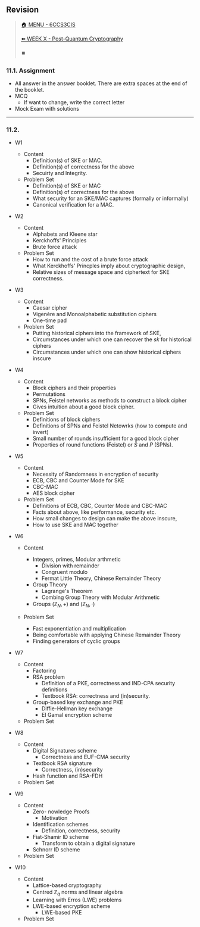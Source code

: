 ## Revision

>[🏠 MENU - 6CCS3CIS](year3/6ccs3cis.md)
>
>[⬅️ WEEK X - Post-Quantum Cryptography](year3/6ccs3cis/w10.md)
>
>⏹️

### 11.1. Assignment

- All answer in the answer booklet. There are extra spaces at the end of the booklet. 
- MCQ
  - If want to change, write the correct letter
- Mock Exam with solutions

---

### 11.2. 

- W1
  - Content
    - Definition(s) of SKE or MAC. 
    - Definition(s) of correctness for the above
    - Secuirty and Integrity.
  - Problem Set
    - Definition(s) of SKE or MAC
    - Definition(s) of correctness for the above
    - What security for an SKE/MAC captures (formally or informally)
    - Canonical verification for a MAC. 
- W2
  - Content
    - Alphabets and Kleene star
    - Kerckhoffs' Principles
    - Brute force attack
  - Problem Set
    - How to run and the cost of a brute force attack
    - What Kerckhoffs' Princples imply about cryptographic design,
    - Relative sizes of message space and ciphertext for SKE correctness. 
- W3
  - Content
    - Caesar cipher
    - Vigenère and Monoalphabetic substitution ciphers
    - One-time pad
  - Problem Set
    - Putting historical ciphers into the framework of SKE,
    - Circumstances under which one can recover the $sk$ for historical ciphers
    - Circumstances under which one can show historical ciphers inscure
- W4
  - Content
    - Block ciphers and their properties
    - Permutations
    - SPNs, Feistel networks as methods to construct a block cipher
    - Gives intuition about a good block cipher. 
  - Problem Set
    - Definitions of block ciphers
    - Definitions of SPNs and Feistel Netowrks (how to compute and invert)
    - Small number of rounds insufficient for a good block cipher
    - Properties of round functions (Feistel) or $S$ and $P$ (SPNs). 
- W5
  - Content
    - Necessity of Randomness in encryption of security
    - ECB, CBC and Counter Mode for SKE
    - CBC-MAC
    - AES block cipher
  - Problem Set
    - Definitions of ECB, CBC, Counter Mode and CBC-MAC
    - Facts about above, like performance, security etc.
    - How small changes to design can make the above inscure,
    - How to use SKE and MAC together
- W6
  - Content
    - Integers, primes, Modular arthmetic
      - Division with remainder
      - Congruent modulo
      - Fermat Little Theory, Chinese Remainder Theory
    - Group Theory
      - Lagrange's Theorem
      - Combing Group Theory with Modular Arithmetic
    - Groups $(\mathbb{Z}_N, +)$ and $(\mathbb{Z}_N, \cdot)$
    
  - Problem Set
    - Fast exponentiation and multiplication
    - Being comfortable with applying Chinese Remainder Theory
    - Finding generators of cyclic groups
  
- W7
  - Content
    - Factoring
    - RSA problem
      - Definition of a PKE, correctness and IND-CPA security definitions
      - Textbook RSA: correctness and (in)security. 
    - Group-based key exchange and PKE
      - Diffie-Hellman key exchange
      - EI Gamal encryption scheme
  - Problem Set
- W8
  - Content
    - Digital Signatures scheme
      - Correctness and EUF-CMA security
    - Textbook RSA signature
      - Correctness, (in)security
    - Hash function and RSA-FDH
  - Problem Set
- W9
  - Content
    - Zero- nowledge Proofs
      - Motivation
    - Identification schemes
      - Definition, correctness, security
    - Fiat-Shamir ID scheme
      - Transform to obtain a digital signature
    - Schnorr ID scheme
  - Problem Set
- W10
  - Content
    - Lattice-based cryptography
    - Centred $\mathbb{Z}_q$ norms and linear algebra
    - Learning with Erros (LWE) problems
    - LWE-based encryption scheme
      - LWE-based PKE
  - Problem Set

